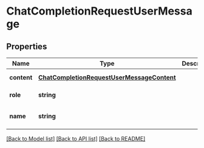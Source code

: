 # ChatCompletionRequestUserMessage

## Properties
Name | Type | Description | Notes
------------ | ------------- | ------------- | -------------
**content** | [**ChatCompletionRequestUserMessageContent**](ChatCompletionRequestUserMessageContent.md) |  | [default to null]
**role** | **string** |  | [default to null]
**name** | **string** |  | [optional] [default to null]

[[Back to Model list]](../README.md#documentation-for-models) [[Back to API list]](../README.md#documentation-for-api-endpoints) [[Back to README]](../README.md)


